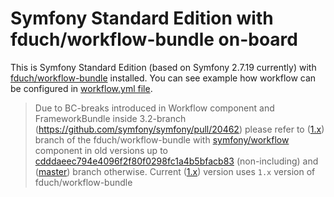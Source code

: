Symfony Standard Edition with fduch/workflow-bundle on-board
============================================================

This is Symfony Standard Edition (based on Symfony 2.7.19 currently) with [fduch/workflow-bundle](https://github.com/fduch/workflow-bundle) installed.
You can see example how workflow can be configured in [workflow.yml file](https://github.com/fduch/symfony-standard-workflow/blob/master/app/config/workflow.yml).

> Due to BC-breaks introduced in Workflow component and FrameworkBundle inside 3.2-branch (https://github.com/symfony/symfony/pull/20462)
> please refer to ([1.x](https://github.com/fduch/workflow-bundle/tree/1.x)) branch of the fduch/workflow-bundle with [symfony/workflow](https://github.com/symfony/workflow) component in old versions up to [cdddaeec794e4096f2f80f0298fc1a4b5bfacb83](https://github.com/symfony/workflow/commit/cdddaeec794e4096f2f80f0298fc1a4b5bfacb83) (non-including) 
> and ([master](https://github.com/fduch/workflow-bundle/tree/1.x)) branch otherwise.
> Current ([1.x](https://github.com/fduch/symfony-standard-workflow/tree/1.x)) version uses `1.x` version of fduch/workflow-bundle
